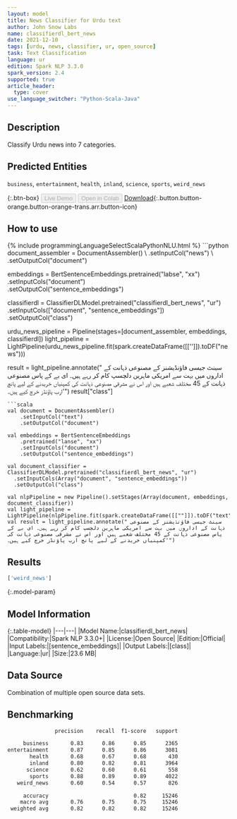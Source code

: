 ```yaml
---
layout: model
title: News Classifier for Urdu text
author: John Snow Labs
name: classifierdl_bert_news
date: 2021-12-10
tags: [urdu, news, classifier, ur, open_source]
task: Text Classification
language: ur
edition: Spark NLP 3.3.0
spark_version: 2.4
supported: true
article_header:
  type: cover
use_language_switcher: "Python-Scala-Java"
---
```


## Description

Classify Urdu news into 7 categories.

## Predicted Entities

`business`, `entertainment`, `health`, `inland`, `science`, `sports`, `weird_news`

{:.btn-box}
<button class="button button-orange" disabled>Live Demo</button>
<button class="button button-orange" disabled>Open in Colab</button>
[Download](https://s3.amazonaws.com/auxdata.johnsnowlabs.com/public/models/classifierdl_bert_news_ur_3.3.0_2.4_1639125233132.zip){:.button.button-orange.button-orange-trans.arr.button-icon}

## How to use



<div class="tabs-box" markdown="1">
{% include programmingLanguageSelectScalaPythonNLU.html %}
```python
document_assembler = DocumentAssembler() \
      .setInputCol("news") \
      .setOutputCol("document")

embeddings = BertSentenceEmbeddings.pretrained("labse", "xx") \
      .setInputCols("document") \
      .setOutputCol("sentence_embeddings")

classifierdl = ClassifierDLModel.pretrained("classifierdl_bert_news", "ur") \
  .setInputCols(["document", "sentence_embeddings"]) \
  .setOutputCol("class")

urdu_news_pipeline = Pipeline(stages=[document_assembler, embeddings, classifierdl])
light_pipeline = LightPipeline(urdu_news_pipeline.fit(spark.createDataFrame([['']]).toDF("news")))

result = light_pipeline.annotate(" سینٹ جیسی فاؤنڈيشنز کے مصنوعی ذہانت کے اداروں میں بہت سے امريکی ماہرين دلچسپ کام کر رہے ہیں۔ ای بے کے پاس مصنوعی ذہانت کے 45 مختلف شعبے ہیں اور اس نے مشرقی مصنوعی ذہانت کی کمپنیاں خریدنے کے لیے پانچ ارب پاؤنڈز خرچ کیے ہیں۔'")
result["class"]
```
```scala
val document = DocumentAssembler()
    .setInputCol("text")
    .setOutputCol("document")

val embeddings = BertSentenceEmbeddings
    .pretrained("lanse", "xx") 
    .setInputCols("document")
    .setOutputCol("sentence_embeddings")

val document_classifier = ClassifierDLModel.pretrained("classifierdl_bert_news", "ur") 
  .setInputCols(Array("document", "sentence_embeddings")) 
  .setOutputCol("class")

val nlpPipeline = new Pipeline().setStages(Array(document, embeddings, document_classifier))
val light_pipeline = LightPipeline(nlpPipeline.fit(spark.createDataFrame([[""]]).toDF("text")))
val result = light_pipeline.annotate(" سینٹ جیسی فاؤنڈيشنز کے مصنوعی ذہانت کے اداروں میں بہت سے امريکی ماہرين دلچسپ کام کر رہے ہیں۔ ای بے کے پاس مصنوعی ذہانت کے 45 مختلف شعبے ہیں اور اس نے مشرقی مصنوعی ذہانت کی کمپنیاں خریدنے کے لیے پانچ ارب پاؤنڈز خرچ کیے ہیں۔'")

```
</div>

## Results

```bash
['weird_news']
```

{:.model-param}
## Model Information

{:.table-model}
|---|---|
|Model Name:|classifierdl_bert_news|
|Compatibility:|Spark NLP 3.3.0+|
|License:|Open Source|
|Edition:|Official|
|Input Labels:|[sentence_embeddings]|
|Output Labels:|[class]|
|Language:|ur|
|Size:|23.6 MB|

## Data Source

Combination of multiple open source data sets.

## Benchmarking

```bash
               precision    recall  f1-score   support

     business       0.83      0.86      0.85      2365
entertainment       0.87      0.85      0.86      3081
       health       0.68      0.67      0.68       430
       inland       0.80      0.82      0.81      3964
      science       0.62      0.60      0.61       558
       sports       0.88      0.89      0.89      4022
   weird_news       0.60      0.54      0.57       826

     accuracy                           0.82     15246
    macro avg       0.76      0.75      0.75     15246
 weighted avg       0.82      0.82      0.82     15246

```